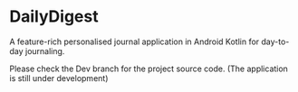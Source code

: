 # DailyDigest
A feature-rich personalised journal application in Android Kotlin for day-to-day journaling.

Please check the Dev branch for the project source code. (The application is still under development)
